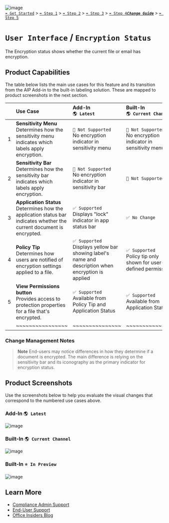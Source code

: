 ![image](https://user-images.githubusercontent.com/43501191/195164735-920ec45a-cd2c-41a1-9d22-6a557ca9ddc3.png)<br>
[`➡️ Get Started`](../../GetStarted.md) > [`➡️ Step 1`](../../AIP2MIPStep1.md) > [`➡️ Step 2`](../../AIP2MIPStep2.md) > [`➡️ Step 3`](../../AIP2MIPStep3.md) > [`➡️ Step 4`](../../AIP2MIPStep4.md)[***`Change Guide`***](../../CompareAIP2MIP.md) > [`➡️ Step 5`](../../AIP2MIPStep5.md)


# `User Interface` / `Encryption Status`

The Encryption status shows whether the current file or email has encryption.

## Product Capabilities

The table below lists the main use cases for this feature and its transition from the AIP Add-in to the built-in labeling solution. These are mapped to product screenshots in the next section.

|  | Use Case  | Add-In<br>`🌎 Latest`| Built-In<br>`🌎 Current Channel` | Built-In<br>`⭐ In Preview` |
| :----: | :---- | :---- | :---- | :---- |
| 1 | **Sensitivity Menu**<br>Determines how the sensitivity menu indicates which labels apply encryption. | `🚫 Not Supported`<br>No encryption indicator in sensitivity menu |  `🚫 Not Supported` <br>No encryption indicator in sensitivity menu  | `✅ Supported`<br>Displays encryption status of each available label in its icon |
| 2 | **Sensitivity Bar** <br>Determines how the sensitivity bar indicates which labels apply encryption.  | `🚫 Not Supported`<br>No encryption indicator in sensitivity bar |  `🚫 Not Supported` | `✅ Supported` <br>Displays encryption status of each available label in its icon |
| 3 | **Application Status** <br>Determines how the application status bar indicates whether the current document is encrypted.  | `✅ Supported`<br>Displays "lock" indicator in app status bar |  `✅ No Change` | `✅ No Change` |
| 4 | **Policy Tip** <br>Determines how users are notified of encryption settings applied to a file.  | `✅ Supported`<br>Displays yellow bar showing label's name and description when encryption is applied |  `✅ Supported` <br>Policy tip only shown for user-defined permissions | `✅ Supported`<br>Policy tip only shown for user-defined permissions |
| 5 | **View Permissions button** <br>Provides access to protection properties for a file that's encrypted. | `✅ Supported`<br>Available from Policy Tip and Application Status |  `✅ Supported` <br>Available from Application Status |`✅ Supported` <br>Available from Application Status |
|  | ~~~~~~~~~~~~~~~~ | ~~~~~~~~~~~~~~~ | ~~~~~~~~~~~~~~~ | ~~~~~~~~~~~~~~~ |

### Change Management Notes

> **Note**
> End-users may notice differences in how they determine if a document is encrypted. The main difference is relying on the sensitivity bar and its iconography as the primary indicator for encryption status.

## Product Screenshots

Use the screenshots below to help you evaluate the visual changes that correspond to the numbered use cases above. 


### Add-In `🌎 Latest`

![image](https://user-images.githubusercontent.com/43501191/194781714-2a006b49-7847-43df-9cf8-48e2081399e6.png)

### Built-In `🌎 Current Channel`

![image](https://user-images.githubusercontent.com/43501191/194781678-f4d8d702-8c18-4a72-a74a-0e7e5f07185c.png)

### Built-In `⭐ In Preview`

![image](https://user-images.githubusercontent.com/43501191/194781680-b766b754-019d-49f1-890a-6b6722797713.png)


## Learn More

- [Compliance Admin Support](https://learn.microsoft.com/en-us/microsoft-365/compliance/sensitivity-labels-office-apps?view=o365-worldwide#sensitivity-bar)
- [End-User Support](https://support.microsoft.com/en-us/office/apply-sensitivity-labels-to-your-files-and-email-in-office-2f96e7cd-d5a4-403b-8bd7-4cc636bae0f9)
- [Office Insiders Blog](https://insider.office.com/blog/sensitivity-bar-in-office-for-windows)
